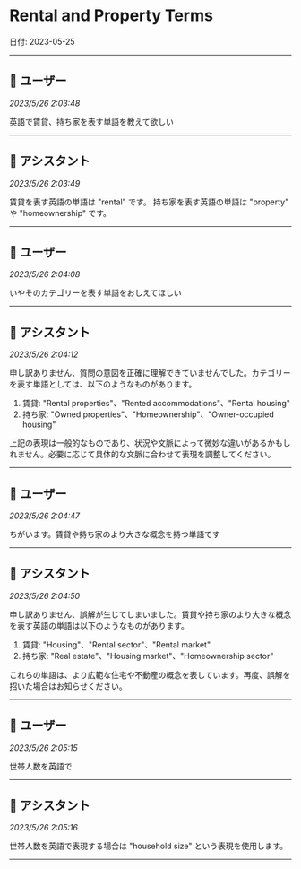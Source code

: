 # Rental and Property Terms

日付: 2023-05-25

---

## 👤 ユーザー
*2023/5/26 2:03:48*

英語で賃貸、持ち家を表す単語を教えて欲しい

---

## 🤖 アシスタント
*2023/5/26 2:03:49*

賃貸を表す英語の単語は "rental" です。
持ち家を表す英語の単語は "property" や "homeownership" です。

---

## 👤 ユーザー
*2023/5/26 2:04:08*

いやそのカテゴリーを表す単語をおしえてほしい

---

## 🤖 アシスタント
*2023/5/26 2:04:12*

申し訳ありません、質問の意図を正確に理解できていませんでした。カテゴリーを表す単語としては、以下のようなものがあります。

1. 賃貸: "Rental properties"、"Rented accommodations"、"Rental housing"
2. 持ち家: "Owned properties"、"Homeownership"、"Owner-occupied housing"

上記の表現は一般的なものであり、状況や文脈によって微妙な違いがあるかもしれません。必要に応じて具体的な文脈に合わせて表現を調整してください。

---

## 👤 ユーザー
*2023/5/26 2:04:47*

ちがいます。賃貸や持ち家のより大きな概念を持つ単語です

---

## 🤖 アシスタント
*2023/5/26 2:04:50*

申し訳ありません、誤解が生じてしまいました。賃貸や持ち家のより大きな概念を表す英語の単語は以下のようなものがあります。

1. 賃貸: "Housing"、"Rental sector"、"Rental market"
2. 持ち家: "Real estate"、"Housing market"、"Homeownership sector"

これらの単語は、より広範な住宅や不動産の概念を表しています。再度、誤解を招いた場合はお知らせください。

---

## 👤 ユーザー
*2023/5/26 2:05:15*

世帯人数を英語で

---

## 🤖 アシスタント
*2023/5/26 2:05:16*

世帯人数を英語で表現する場合は "household size" という表現を使用します。

---
